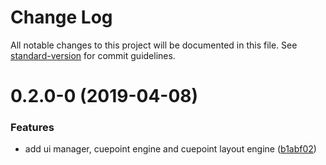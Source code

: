 # Change Log

All notable changes to this project will be documented in this file. See [standard-version](https://github.com/conventional-changelog/standard-version) for commit guidelines.

# 0.2.0-0 (2019-04-08)


### Features

* add ui manager, cuepoint engine and cuepoint layout engine ([b1abf02](https://github.com/kaltura/playkit-js-ovp/commit/b1abf02))
